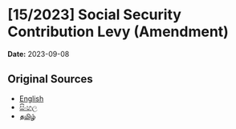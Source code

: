 # [15/2023] Social Security Contribution Levy (Amendment)

**Date:** 2023-09-08

## Original Sources

- [English](https://documents.gov.lk/view/acts/2023/9/15-2023_E.pdf)
- [සිංහල](https://documents.gov.lk/view/acts/2023/9/15-2023_S.pdf)
- [தமிழ்](https://documents.gov.lk/view/acts/2023/9/15-2023_T.pdf)
